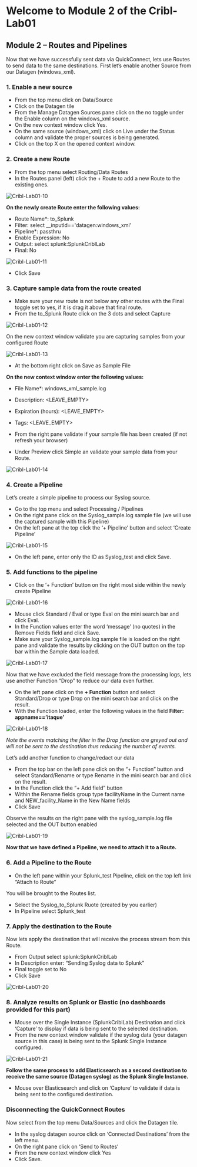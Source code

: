 # Welcome to Module 2 of the Cribl-Lab01

## Module 2 – Routes and Pipelines

Now that we have successfully sent data via QuickConnect, lets use Routes to send data to the same destinations.
First let’s enable another Source from our Datagen (windows_xml).

### 1.  Enable a new source

- From the top menu click on Data/Source
- Click on the Datagen tile
- From the Manage Datagen Sources pane click on the no toggle under the Enable column on the windows_xml source.
- On the new context window click Yes.
- On the same source (windows_xml) click on Live under the Status column and validate the proper sources is being generated.
- Click on the top X on the opened context window.

### 2.  Create a new Route

- From the top menu select Routing/Data Routes
- In the Routes panel (left) click the + Route to add a new Route to the existing ones.

![Cribl-Lab01-10](_images/Cribl-Lab01-10.png)

**On the newly create Route enter the following values:**

- Route Name*: to_Splunk
- Filter:  select   __inputId=='datagen:windows_xml'
- Pipeline*: passthru
- Enable Expression: No
- Output: select   splunk:SplunkCriblLab
- Final: No

![Cribl-Lab01-11](_images/Cribl-Lab01-11.png)

- Click Save

### 3.  Capture sample data from the route created

- Make sure your new route is not below any other routes with the Final toggle set to yes, if it is drag it above that final route.
- From the to_Splunk Route click on the 3 dots and select Capture

![Cribl-Lab01-12](_images/Cribl-Lab01-12.png)

On the new context window validate you are capturing samples from your configured Route

![Cribl-Lab01-13](_images/Cribl-Lab01-13.png)

- At the bottom right click on Save as Sample File

**On the new context window enter the following values:**

- File Name*: windows_xml_sample.log
- Description: <LEAVE_EMPTY>
- Expiration (hours): <LEAVE_EMPTY>
- Tags: <LEAVE_EMPTY>

- From the right pane validate if your sample file has been created (if not refresh your browser)
- Under Preview click Simple an validate your sample data from your Route.

![Cribl-Lab01-14](_images/Cribl-Lab01-14.png)

### 4.  Create a Pipeline

Let’s create a simple pipeline to process our Syslog source.

- Go to the top menu and select Processing / Pipelines
- On the right pane click on the Syslog_sample.log sample file (we will use the captured sample with this Pipeline)
- On the left pane at the top click the ‘+ Pipeline’ button and select ‘Create Pipeline’

![Cribl-Lab01-15](_images/Cribl-Lab01-15.png)

- On the left pane, enter only the ID as Syslog_test and click Save.

### 5.  Add functions to the pipeline

- Click on the ‘+ Function’ button on the right most side within the newly create Pipeline

![Cribl-Lab01-16](_images/Cribl-Lab01-16.png)

- Mouse click Standard / Eval or type Eval on the mini search bar and click Eval.
- In the Function values enter the word ‘message’ (no quotes) in the Remove Fields field and click Save.
- Make sure your Syslog_sample.log sample file is loaded on the right pane and validate the results by clicking on the OUT button on the top bar within the Sample data loaded.

![Cribl-Lab01-17](_images/Cribl-Lab01-17.png)

Now that we have excluded the field message from the processing logs, lets use another Function “Drop” to reduce our data even further.

- On the left pane click on the **+ Function** button and select Standard/Drop or type Drop on the mini search bar and click on the result.
- With the Function loaded, enter the following values in the field **Filter: appname==’itaque’**

![Cribl-Lab01-18](_images/Cribl-Lab01-18.png)

*Note the events matching the filter in the Drop function are greyed out and will not be sent to the destination thus reducing the number of events.*

Let’s add another function to change/redact our data

- From the top bar on the left pane click on the “+ Function” button and select Standard/Rename or type Rename in the mini search bar and click on the result.
- In the Function click the “+ Add field” button
- Within the Rename fields group type  facilityName in the Current name and NEW_facility_Name in the New Name fields
- Click Save

Observe the results on the right pane with the syslog_sample.log file selected and the OUT button enabled

![Cribl-Lab01-19](_images/Cribl-Lab01-19.png)

**Now that we have defined a Pipeline, we need to attach it to a Route.**

### 6.  Add a Pipeline to the Route

- On the left pane within your Splunk_test Pipeline, click on the top left link “Attach to Route”

You will be brought to the Routes list.

- Select the Syslog_to_Splunk Ruote (created by you earlier)
- In Pipeline select Splunk_test

### 7.  Apply the destination to the Route

Now lets apply the destination that will receive the process stream from this Route.

- From Output select splunk:SplunkCriblLab
- In Description enter: “Sending Syslog data to Splunk”
- Final toggle set to No
- Click Save

![Cribl-Lab01-20](_images/Cribl-Lab01-20.png)

### 8.  Analyze results on Splunk or Elastic (no dashboards provided for this part)

- Mouse over the Single Instance (SplunkCriblLab) Destination and click ‘Capture’ to display if data is being sent to the selected destination.
- From the new context window validate if the syslog data (your datagen source in this case) is being sent to the Splunk Single Instance configured.

![Cribl-Lab01-21](_images/Cribl-Lab01-21.png)

**Follow the same process to add Elasticsearch as a second destination to receive the same source (Datagen syslog) as the Splunk Single Instance.**

- Mouse over Elasticsearch and click on ‘Capture’ to validate if data is being sent to the configured destination.

### Disconnecting the QuickConnect Routes

Now select from the top menu Data/Sources and click the Datagen tile.

- In the syslog datagen source click on ‘Connected Destinations’ from the left menu.
- On the right pane click on ‘Send to Routes’
- From the new context window click Yes
- Click Save.
  